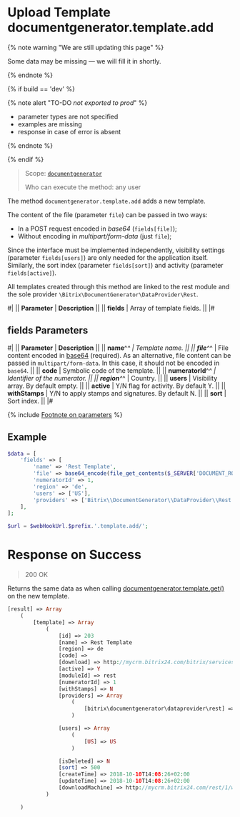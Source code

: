 # Upload Template documentgenerator.template.add

{% note warning "We are still updating this page" %}

Some data may be missing — we will fill it in shortly.

{% endnote %}

{% if build == 'dev' %}

{% note alert "TO-DO _not exported to prod_" %}

- parameter types are not specified
- examples are missing
- response in case of error is absent

{% endnote %}

{% endif %}

> Scope: [`documentgenerator`](../../scopes/permissions.md)
>
> Who can execute the method: any user

The method `documentgenerator.template.add` adds a new template.

The content of the file (parameter `file`) can be passed in two ways:
- In a POST request encoded in *base64* (`fields[file]`);
- Without encoding in *multipart/form-data* (just `file`);

Since the interface must be implemented independently, visibility settings (parameter `fields[users]`) are only needed for the application itself. Similarly, the sort index (parameter `fields[sort]`) and activity (parameter `fields[active]`).

All templates created through this method are linked to the rest module and the sole provider `\Bitrix\DocumentGenerator\DataProvider\Rest`.

#|
|| **Parameter** | **Description** ||
|| **fields** | Array of template fields. ||
|#

## fields Parameters

#|
|| **Parameter** | **Description** ||
|| **name**^*^ | Template name. ||
|| **file**^*^ | File content encoded in [base64](../../files/how-to-upload-files.md) (required). As an alternative, file content can be passed in `multipart/form-data`. In this case, it should not be encoded in `base64`. ||
|| **code** | Symbolic code of the template. ||
|| **numeratorId**^*^ | Identifier of the numerator. ||
|| **region**^*^ | Country. ||
|| **users** | Visibility array. By default empty. ||
|| **active** | Y/N flag for activity. By default Y. ||
|| **withStamps** | Y/N to apply stamps and signatures. By default N. ||
|| **sort** | Sort index. ||
|#

{% include [Footnote on parameters](../../../_includes/required.md) %}

## Example

```php
$data = [
    'fields' => [
        'name' => 'Rest Template',
        'file' => base64_encode(file_get_contents($_SERVER['DOCUMENT_ROOT'].'/upload/rest_template.docx')),
        'numeratorId' => 1,
        'region' => 'de',
        'users' => ['US'],
        'providers' => ['Bitrix\\DocumentGenerator\\DataProvider\\Rest'],
    ],
];

$url = $webHookUrl.$prefix.'.template.add/';
```

# Response on Success

> 200 OK

Returns the same data as when calling [documentgenerator.template.get()](./document-generator-template-get.md) on the new template.

```php
[result] => Array
    (
        [template] => Array
            (
                [id] => 203
                [name] => Rest Template
                [region] => de
                [code] =>
                [download] => http://mycrm.bitrix24.com/bitrix/services/main/ajax.php?action=documentgenerator.template.download&id=203&ts=1539173306
                [active] => Y
                [moduleId] => rest
                [numeratorId] => 1
                [withStamps] => N
                [providers] => Array
                    (
                        [bitrix\documentgenerator\dataprovider\rest] => bitrix\documentgenerator\dataprovider\rest
                    )

                [users] => Array
                    (
                        [US] => US
                    )

                [isDeleted] => N
                [sort] => 500
                [createTime] => 2018-10-10T14:08:26+02:00
                [updateTime] => 2018-10-10T14:08:26+02:00
                [downloadMachine] => http://mycrm.bitrix24.com/rest/1/webhookkey/documentgenerator.template.download/?token=documentgenerator%7CYWN0a // here is a long link
            )

    )
```